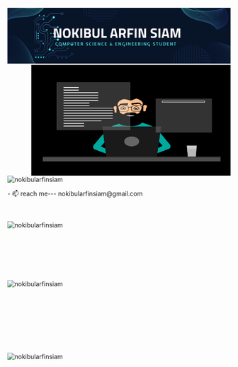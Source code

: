 ![logo](https://github.com/nokibularfinsiam/nokibularfinsiam/blob/main/jjj.png)
<img align="right" width="450" height="250" src="https://github.com/nokibularfinsiam/nokibularfinsiam/blob/main/UI%20Developer.gif"><br>
<p align="left"> <img src="https://komarev.com/ghpvc/?username=nokibularfinsiam&label=Profile%20views&color=0e75b6&style=flat" alt="nokibularfinsiam" /> </p>
- 📫 reach me--- nokibularfinsiam@gmail.com <br><br><br>
<p><img align="left" src="https://github-readme-stats.vercel.app/api/top-langs?username=nokibularfinsiam&show_icons=true&locale=en&layout=compact" alt="nokibularfinsiam" /></p><br><br><br><br><br><br><br>
<p>&nbsp;<img align="left" src="https://github-readme-stats.vercel.app/api?username=nokibularfinsiam&show_icons=true&locale=en" alt="nokibularfinsiam" /></p>
<br><br><br><br><br><br><br>
<p><img align="left" src="https://github-readme-streak-stats.herokuapp.com/?user=nokibularfinsiam&" alt="nokibularfinsiam" />
</p>
